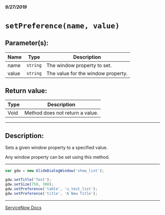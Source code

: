 ##### 9/27/2019
# `setPreference(name, value)`

## Parameter(s):
| Name | Type | Description |
|---|---|---|
| name | `string` | The window property to set. |
| value | `string` | The value for the window property. |

## Return value:
| Type | Description |
|---|---|
| Void | Method does not return a value. |

---

## Description:
Sets a given window property to a specified value.

Any window property can be set using this method.

---

```js
var gdw = new GlideDialogWindow('show_list');

gdw.setTitle('Test');
gdw.setSize(750, 300);
gdw.setPreference('table', 'u_test_list');
gdw.setPreference('title', 'A New Title');
```

---

[ServiceNow Docs](https://developer.servicenow.com/app.do#!/api_doc?v=newyork&id=r_GDW-setPreference_S_S)
